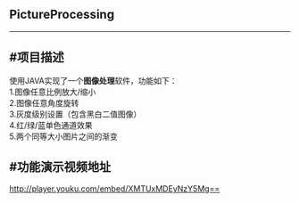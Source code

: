 ## PictureProcessing 
--------------------------
#项目描述  
--------------
使用JAVA实现了一个**图像处理**软件，功能如下：  
1.图像任意比例放大/缩小  
2.图像任意角度旋转  
3.灰度级别设置（包含黑白二值图像）  
4.红/绿/蓝单色通道效果     
5.两个同等大小图片之间的渐变   

#功能演示视频地址  
----------------------
http://player.youku.com/embed/XMTUxMDEyNzY5Mg==
